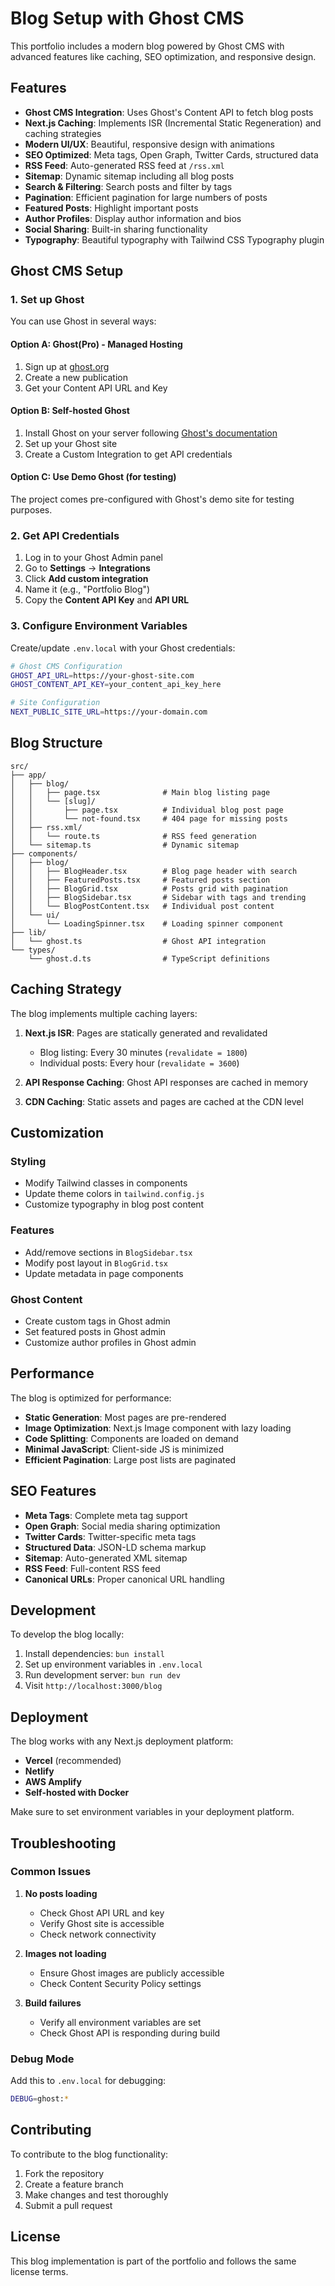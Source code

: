 # Blog Setup with Ghost CMS

This portfolio includes a modern blog powered by Ghost CMS with advanced features like caching, SEO optimization, and responsive design.

## Features

- **Ghost CMS Integration**: Uses Ghost's Content API to fetch blog posts
- **Next.js Caching**: Implements ISR (Incremental Static Regeneration) and caching strategies
- **Modern UI/UX**: Beautiful, responsive design with animations
- **SEO Optimized**: Meta tags, Open Graph, Twitter Cards, structured data
- **RSS Feed**: Auto-generated RSS feed at `/rss.xml`
- **Sitemap**: Dynamic sitemap including all blog posts
- **Search & Filtering**: Search posts and filter by tags
- **Pagination**: Efficient pagination for large numbers of posts
- **Featured Posts**: Highlight important posts
- **Author Profiles**: Display author information and bios
- **Social Sharing**: Built-in sharing functionality
- **Typography**: Beautiful typography with Tailwind CSS Typography plugin

## Ghost CMS Setup

### 1. Set up Ghost

You can use Ghost in several ways:

#### Option A: Ghost(Pro) - Managed Hosting

1. Sign up at [ghost.org](https://ghost.org)
2. Create a new publication
3. Get your Content API URL and Key

#### Option B: Self-hosted Ghost

1. Install Ghost on your server following [Ghost's documentation](https://ghost.org/docs/install/)
2. Set up your Ghost site
3. Create a Custom Integration to get API credentials

#### Option C: Use Demo Ghost (for testing)

The project comes pre-configured with Ghost's demo site for testing purposes.

### 2. Get API Credentials

1. Log in to your Ghost Admin panel
2. Go to **Settings** → **Integrations**
3. Click **Add custom integration**
4. Name it (e.g., "Portfolio Blog")
5. Copy the **Content API Key** and **API URL**

### 3. Configure Environment Variables

Create/update `.env.local` with your Ghost credentials:

```bash
# Ghost CMS Configuration
GHOST_API_URL=https://your-ghost-site.com
GHOST_CONTENT_API_KEY=your_content_api_key_here

# Site Configuration
NEXT_PUBLIC_SITE_URL=https://your-domain.com
```

## Blog Structure

```
src/
├── app/
│   ├── blog/
│   │   ├── page.tsx              # Main blog listing page
│   │   └── [slug]/
│   │       ├── page.tsx          # Individual blog post page
│   │       └── not-found.tsx     # 404 page for missing posts
│   ├── rss.xml/
│   │   └── route.ts              # RSS feed generation
│   └── sitemap.ts                # Dynamic sitemap
├── components/
│   ├── blog/
│   │   ├── BlogHeader.tsx        # Blog page header with search
│   │   ├── FeaturedPosts.tsx     # Featured posts section
│   │   ├── BlogGrid.tsx          # Posts grid with pagination
│   │   ├── BlogSidebar.tsx       # Sidebar with tags and trending
│   │   └── BlogPostContent.tsx   # Individual post content
│   └── ui/
│       └── LoadingSpinner.tsx    # Loading spinner component
├── lib/
│   └── ghost.ts                  # Ghost API integration
└── types/
    └── ghost.d.ts                # TypeScript definitions
```

## Caching Strategy

The blog implements multiple caching layers:

1. **Next.js ISR**: Pages are statically generated and revalidated

   - Blog listing: Every 30 minutes (`revalidate = 1800`)
   - Individual posts: Every hour (`revalidate = 3600`)

2. **API Response Caching**: Ghost API responses are cached in memory

3. **CDN Caching**: Static assets and pages are cached at the CDN level

## Customization

### Styling

- Modify Tailwind classes in components
- Update theme colors in `tailwind.config.js`
- Customize typography in blog post content

### Features

- Add/remove sections in `BlogSidebar.tsx`
- Modify post layout in `BlogGrid.tsx`
- Update metadata in page components

### Ghost Content

- Create custom tags in Ghost admin
- Set featured posts in Ghost admin
- Customize author profiles in Ghost admin

## Performance

The blog is optimized for performance:

- **Static Generation**: Most pages are pre-rendered
- **Image Optimization**: Next.js Image component with lazy loading
- **Code Splitting**: Components are loaded on demand
- **Minimal JavaScript**: Client-side JS is minimized
- **Efficient Pagination**: Large post lists are paginated

## SEO Features

- **Meta Tags**: Complete meta tag support
- **Open Graph**: Social media sharing optimization
- **Twitter Cards**: Twitter-specific meta tags
- **Structured Data**: JSON-LD schema markup
- **Sitemap**: Auto-generated XML sitemap
- **RSS Feed**: Full-content RSS feed
- **Canonical URLs**: Proper canonical URL handling

## Development

To develop the blog locally:

1. Install dependencies: `bun install`
2. Set up environment variables in `.env.local`
3. Run development server: `bun run dev`
4. Visit `http://localhost:3000/blog`

## Deployment

The blog works with any Next.js deployment platform:

- **Vercel** (recommended)
- **Netlify**
- **AWS Amplify**
- **Self-hosted with Docker**

Make sure to set environment variables in your deployment platform.

## Troubleshooting

### Common Issues

1. **No posts loading**

   - Check Ghost API URL and key
   - Verify Ghost site is accessible
   - Check network connectivity

2. **Images not loading**

   - Ensure Ghost images are publicly accessible
   - Check Content Security Policy settings

3. **Build failures**
   - Verify all environment variables are set
   - Check Ghost API is responding during build

### Debug Mode

Add this to `.env.local` for debugging:

```bash
DEBUG=ghost:*
```

## Contributing

To contribute to the blog functionality:

1. Fork the repository
2. Create a feature branch
3. Make changes and test thoroughly
4. Submit a pull request

## License

This blog implementation is part of the portfolio and follows the same license terms.
